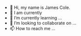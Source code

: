 - 👋 Hi, my name is James Cole.
- 👀 I am currently
- 🌱 I’m currently learning ...
- 💞️ I’m looking to collaborate on ...
- 📫 How to reach me ...

<!---
jcole099/jcole099 is a ✨ special ✨ repository because its `README.md` (this file) appears on your GitHub profile.
You can click the Preview link to take a look at your changes.
--->
